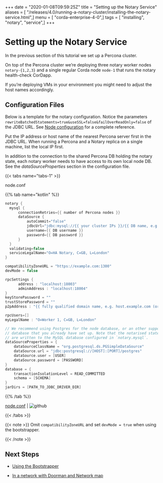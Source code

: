 +++
date = "2020-01-08T09:59:25Z"
title = "Setting up the Notary Service"
aliases = [ "/releases/4.0/running-a-notary-cluster/installing-the-notary-service.html",]
menu = [ "corda-enterprise-4-0",]
tags = [ "installing", "notary", "service",]
+++


# Setting up the Notary Service

In the previous section of this tutorial we set up a Percona cluster.

On top of the Percona cluster we’re deploying three notary worker nodes `notary-{1,2,3}` and
            a single regular Corda node `node-1` that runs the notary health-check CorDapp.

If you’re deploying VMs in your environment you might need to adjust the host names accordingly.


## Configuration Files

Below is a template for the notary configuration. Notice the parameters
                `rewriteBatchedStatements=true&useSSL=false&failOverReadOnly=false` of the
                JDBC URL.  See [Node configuration](../corda-configuration-file.md) for a complete reference.

Put the IP address or host name of the nearest Percona server first in the JDBC
                URL. When running a Percona and a Notary replica on a single machine, list the
                local IP first.

In addition to the connection to the shared Percona DB holding the notary state,
                each notary worker needs to have access to its own local node DB. See the
                *dataSourceProperties* section in the configuration file.


{{< tabs name="tabs-1" >}}

node.conf

{{% tab name="kotlin" %}}
```kotlin
notary {
  mysql {
      connectionRetries={{ number of Percona nodes }}
      dataSource {
          autoCommit="false"
          jdbcUrl="jdbc:mysql://{{ your cluster IPs }}/{{ DB name, e.g. corda }}?rewriteBatchedStatements=true&useSSL=false&failOverReadOnly=false"
          username={{ DB username }}
          password={{ DB password }}
      }
  }
  validating=false
  serviceLegalName="O=HA Notary, C=GB, L=London"
}

compatibilityZoneURL = "https://example.com:1300"
devMode = false

rpcSettings {
      address : "localhost:18003"
      adminAddress : "localhost:18004"
}
keyStorePassword = ""
trustStorePassword = ""
p2pAddress : "{{ fully qualified domain name, e.g. host.example.com (or localhost in development) }}:{{ P2P port }}"

rpcUsers=[]
myLegalName : "O=Worker 1, C=GB, L=London"

// We recommend using Postgres for the node database, or an other supported
// database that you already have set up. Note that the notarised states
// are written to the MySQL database configured in `notary.mysql`.
dataSourceProperties = {
    dataSourceClassName = "org.postgresql.ds.PGSimpleDataSource"
    dataSource.url = "jdbc:postgresql://[HOST]:[PORT]/postgres"
    dataSource.user = [USER]
    dataSource.password = [PASSWORD]
}
database = {
    transactionIsolationLevel = READ_COMMITTED
    schema = [SCHEMA]
}
jarDirs = [PATH_TO_JDBC_DRIVER_DIR]

```
{{% /tab %}}

[node.conf](https://github.com/corda/enterprise/blob/release/ent/4.0/docs/source/running-a-notary-cluster/resources/node.conf) | ![github](/images/svg/github.svg "github")

{{< /tabs >}}


{{< note >}}
Omit `compatibilityZoneURL` and set `devMode = true` when using the bootstrapper.

{{< /note >}}

## Next Steps


* [Using the Bootstrapper](installing-the-notary-service-bootstrapper.md)

* [In a network with Doorman and Network map](installing-the-notary-service-netman.md)



